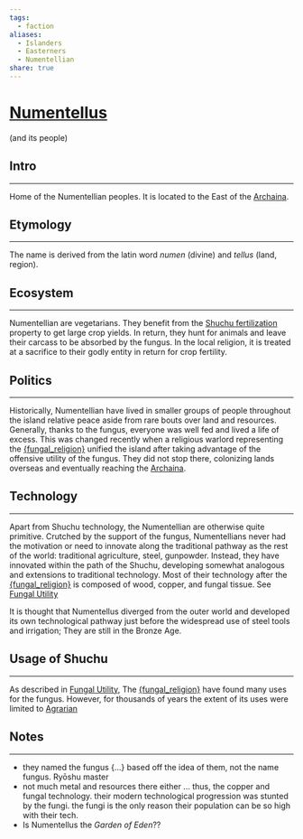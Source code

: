 ```yaml
---
tags:
  - faction
aliases:
  - Islanders
  - Easterners
  - Numentellian
share: true
---
```

# [Numentellus](Numentellus.md#) 
(and its people)
## Intro
---
Home of the Numentellian peoples. It is located to the East of the [Archaina](../../../Archaina.md#).
## Etymology
---
The name is derived from the latin word *numen* (divine) and *tellus* (land, region).
## Ecosystem 
---
Numentellian are vegetarians. They benefit from the [Shuchu fertilization](../Shuchu.md##Ecosystem) property to get large crop yields. In return, they hunt for animals and leave their carcass to be absorbed by the fungus. In the local religion, it is treated at a sacrifice to their godly entity in return for crop fertility. 
## Politics
---
Historically, Numentellian have lived in smaller groups of people throughout the island relative peace aside from rare bouts over land and resources. Generally, thanks to the fungus, everyone was well fed and lived a life of excess. This was changed recently when a religious warlord representing the [{fungal_religion}](../../../%7Bfungal_religion%7D.md#) unified the island after taking advantage of the offensive utility of the fungus. They did not stop there, colonizing lands overseas and eventually reaching the [Archaina](../../../Archaina.md#).
## Technology
---
Apart from Shuchu technology, the Numentellian are otherwise quite primitive. Crutched by the support of the fungus, Numentellians never had the motivation or need to innovate along the traditional pathway as the rest of the world: traditional agriculture, steel, gunpowder. Instead, they have innovated within the path of the Shuchu, developing somewhat analogous and extensions to traditional technology. Most of their technology after the [{fungal_religion}](../../../%7Bfungal_religion%7D.md#) is composed of wood, copper, and fungal tissue. See [Fungal Utility](../Shuchu.md##Fungal%2520Utility)

It is thought that Numentellus diverged from the outer world and developed its own technological pathway just before the widespread use of steel tools and irrigation; They are still in the Bronze Age.
## Usage of Shuchu
---
As described in [Fungal Utility](../Shuchu.md.md##Fungal%2520Utility), The [{fungal_religion}](../../../%7Bfungal_religion%7D.md#) have found many uses for the fungus. However, for thousands of years the extent of its uses were limited to [Agrarian](../Shuchu.md##Humans)
## Notes
---
- they named the fungus {…} based off the idea of them, not the name fungus. Ryōshu master
- not much metal and resources there either ... thus, the copper and fungal technology. their modern technological progression was stunted by the fungi. the fungi is the only reason their population can be so high with their tech.
- Is Numentellus the *Garden of Eden*??

